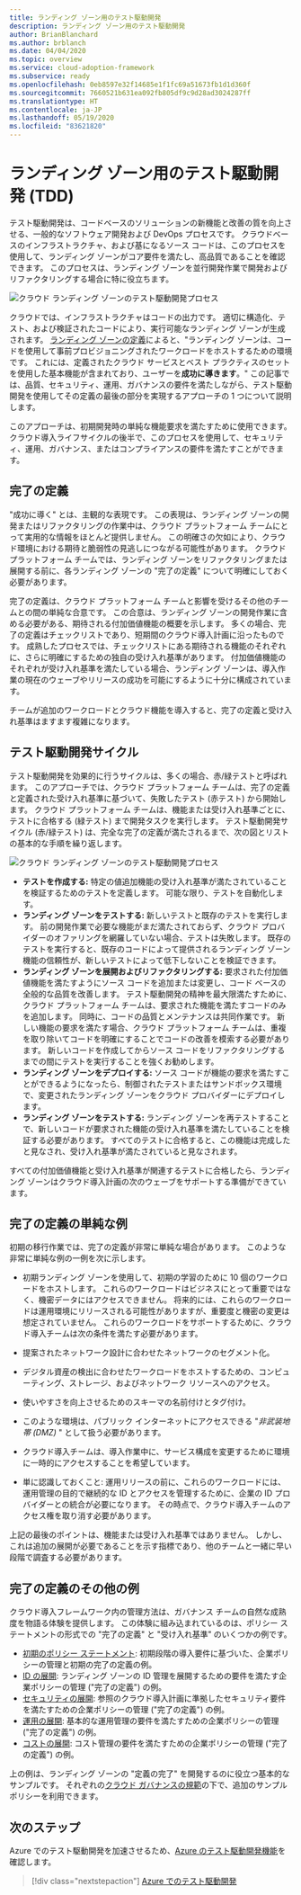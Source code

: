 ```yaml
---
title: ランディング ゾーン用のテスト駆動開発
description: ランディング ゾーン用のテスト駆動開発
author: BrianBlanchard
ms.author: brblanch
ms.date: 04/04/2020
ms.topic: overview
ms.service: cloud-adoption-framework
ms.subservice: ready
ms.openlocfilehash: 0eb8597e32f14685e1f1fc69a51673fb1d1d360f
ms.sourcegitcommit: 7660521b631ea092fb805df9c9d28ad3024287ff
ms.translationtype: HT
ms.contentlocale: ja-JP
ms.lasthandoff: 05/19/2020
ms.locfileid: "83621820"
---
```

# <a name="test-driven-development-tdd-for-landing-zones"></a>ランディング ゾーン用のテスト駆動開発 (TDD)

テスト駆動開発は、コードベースのソリューションの新機能と改善の質を向上させる、一般的なソフトウェア開発および DevOps プロセスです。 クラウドベースのインフラストラクチャ、および基になるソース コードは、このプロセスを使用して、ランディング ゾーンがコア要件を満たし、高品質であることを確認できます。 このプロセスは、ランディング ゾーンを並行開発作業で開発およびリファクタリングする場合に特に役立ちます。

![クラウド ランディング ゾーンのテスト駆動開発プロセス](../../_images/ready/test-driven-development-process.png)

クラウドでは、インフラストラクチャはコードの出力です。 適切に構造化、テスト、および検証されたコードにより、実行可能なランディング ゾーンが生成されます。 [ランディング ゾーンの定義](../landing-zone/index.md)によると、"ランディング ゾーンは、コードを使用して事前プロビジョニングされたワークロードをホストするための環境です。 これには、定義されたクラウド サービスとベスト プラクティスのセットを使用した基本機能が含まれており、ユーザーを**成功に導きます**。" この記事では、品質、セキュリティ、運用、ガバナンスの要件を満たしながら、テスト駆動開発を使用してその定義の最後の部分を実現するアプローチの 1 つについて説明します。

このアプローチは、初期開発時の単純な機能要求を満たすために使用できます。 クラウド導入ライフサイクルの後半で、このプロセスを使用して、セキュリティ、運用、ガバナンス、またはコンプライアンスの要件を満たすことができます。

## <a name="definition-of-done"></a>完了の定義

"成功に導く" とは、主観的な表現です。 この表現は、ランディング ゾーンの開発またはリファクタリングの作業中は、クラウド プラットフォーム チームにとって実用的な情報をほとんど提供しません。 この明確さの欠如により、クラウド環境における期待と脆弱性の見逃しにつながる可能性があります。 クラウド プラットフォーム チームでは、ランディング ゾーンをリファクタリングまたは展開する前に、各ランディング ゾーンの "完了の定義" について明確にしておく必要があります。

完了の定義は、クラウド プラットフォーム チームと影響を受けるその他のチームとの間の単純な合意です。 この合意は、ランディング ゾーンの開発作業に含める必要がある、期待される付加価値機能の概要を示します。 多くの場合、完了の定義はチェックリストであり、短期間のクラウド導入計画に沿ったものです。 成熟したプロセスでは、チェックリストにある期待される機能のそれぞれに、さらに明確にするための独自の受け入れ基準があります。 付加価値機能のそれぞれが受け入れ基準を満たしている場合、ランディング ゾーンは、導入作業の現在のウェーブやリリースの成功を可能にするように十分に構成されています。

チームが追加のワークロードとクラウド機能を導入すると、完了の定義と受け入れ基準はますます複雑になります。

## <a name="test-driven-development-cycle"></a>テスト駆動開発サイクル

テスト駆動開発を効果的に行うサイクルは、多くの場合、赤/緑テストと呼ばれます。 このアプローチでは、クラウド プラットフォーム チームは、完了の定義と定義された受け入れ基準に基づいて、失敗したテスト (赤テスト) から開始します。 クラウド プラットフォーム チームは、機能または受け入れ基準ごとに、テストに合格する (緑テスト) まで開発タスクを実行します。 テスト駆動開発サイクル (赤/緑テスト) は、完全な完了の定義が満たされるまで、次の図とリストの基本的な手順を繰り返します。

![クラウド ランディング ゾーンのテスト駆動開発プロセス](../../_images/ready/test-driven-development-process.png)

- **テストを作成する:** 特定の値追加機能の受け入れ基準が満たされていることを検証するためのテストを定義します。 可能な限り、テストを自動化します。
- **ランディング ゾーンをテストする:** 新しいテストと既存のテストを実行します。 前の開発作業で必要な機能がまだ満たされておらず、クラウド プロバイダーのオファリングを網羅していない場合、テストは失敗します。 既存のテストを実行すると、既存のコードによって提供されるランディング ゾーン機能の信頼性が、新しいテストによって低下しないことを検証できます。
- **ランディング ゾーンを展開およびリファクタリングする:** 要求された付加価値機能を満たすようにソース コードを追加または変更し、コード ベースの全般的な品質を改善します。 テスト駆動開発の精神を最大限満たすために、クラウド プラットフォーム チームは、要求された機能を満たすコードのみを追加します。 同時に、コードの品質とメンテナンスは共同作業です。 新しい機能の要求を満たす場合、クラウド プラットフォーム チームは、重複を取り除いてコードを明確にすることでコードの改善を模索する必要があります。 新しいコードを作成してからソース コードをリファクタリングするまでの間にテストを実行することを強くお勧めします。
- **ランディング ゾーンをデプロイする:** ソース コードが機能の要求を満たすことができるようになったら、制御されたテストまたはサンドボックス環境で、変更されたランディング ゾーンをクラウド プロバイダーにデプロイします。
- **ランディング ゾーンをテストする:** ランディング ゾーンを再テストすることで、新しいコードが要求された機能の受け入れ基準を満たしていることを検証する必要があります。 すべてのテストに合格すると、この機能は完成したと見なされ、受け入れ基準が満たされていると見なされます。

すべての付加価値機能と受け入れ基準が関連するテストに合格したら、ランディング ゾーンはクラウド導入計画の次のウェーブをサポートする準備ができています。

## <a name="simple-example-of-a-definition-of-done"></a>完了の定義の単純な例

初期の移行作業では、完了の定義が非常に単純な場合があります。 このような非常に単純な例の一例を次に示します。

- 初期ランディング ゾーンを使用して、初期の学習のために 10 個のワークロードをホストします。 これらのワークロードはビジネスにとって重要ではなく、機密データにはアクセスできません。 将来的には、これらのワークロードは運用環境にリリースされる可能性がありますが、重要度と機密の変更は想定されていません。 これらのワークロードをサポートするために、クラウド導入チームは次の条件を満たす必要があります。

- 提案されたネットワーク設計に合わせたネットワークのセグメント化。
- デジタル資産の検出に合わせたワークロードをホストするための、コンピューティング、ストレージ、およびネットワーク リソースへのアクセス。
- 使いやすさを向上させるためのスキーマの名前付けとタグ付け。
- このような環境は、パブリック インターネットにアクセスできる "_非武装地帯 (DMZ)_ " として扱う必要があります。
- クラウド導入チームは、導入作業中に、サービス構成を変更するために環境に一時的にアクセスすることを希望しています。
- 単に認識しておくこと: 運用リリースの前に、これらのワークロードには、運用管理の目的で継続的な ID とアクセスを管理するために、企業の ID プロバイダーとの統合が必要になります。 その時点で、クラウド導入チームのアクセス権を取り消す必要があります。

上記の最後のポイントは、機能または受け入れ基準ではありません。 しかし、これは追加の展開が必要であることを示す指標であり、他のチームと一緒に早い段階で調査する必要があります。

## <a name="additional-examples-of-a-definition-of-done"></a>完了の定義のその他の例

クラウド導入フレームワーク内の管理方法は、ガバナンス チームの自然な成熟度を物語る体験を提供します。 この体験に組み込まれているのは、ポリシー ステートメントの形式での "完了の定義" と "受け入れ基準" のいくつかの例です。

- [初期のポリシー ステートメント](../../govern/guides/complex/initial-corporate-policy.md#policy-statements): 初期段階の導入要件に基づいた、企業ポリシーの管理と初期の完了の定義の例。
- [ID の展開](../../govern/guides/complex/identity-baseline-improvement.md#incremental-improvement-of-the-policy-statements): ランディング ゾーンの ID 管理を展開するための要件を満たす企業ポリシーの管理 ("完了の定義") の例。
- [セキュリティの展開](../../govern/guides/complex/security-baseline-improvement.md#incremental-improvement-of-the-policy-statements): 参照のクラウド導入計画に準拠したセキュリティ要件を満たすための企業ポリシーの管理 ("完了の定義") の例。
- [運用の展開](../../govern/guides/complex/resource-consistency-improvement.md#incremental-improvement-of-the-policy-statements): 基本的な運用管理の要件を満たすための企業ポリシーの管理 ("完了の定義") の例。
- [コストの展開](../../govern/guides/complex/cost-management-improvement.md#changes-to-the-policy-statements): コスト管理の要件を満たすための企業ポリシーの管理 ("完了の定義") の例。

上の例は、ランディング ゾーンの "定義の完了" を開発するのに役立つ基本的なサンプルです。 それぞれの[クラウド ガバナンスの規範](../../govern/governance-disciplines.md)の下で、追加のサンプル ポリシーを利用できます。

## <a name="next-steps"></a>次のステップ

Azure でのテスト駆動開発を加速させるため、[Azure のテスト駆動開発機能](./azure-test-driven-development.md)を確認します。

> [!div class="nextstepaction"]
> [Azure でのテスト駆動開発](./azure-test-driven-development.md)
